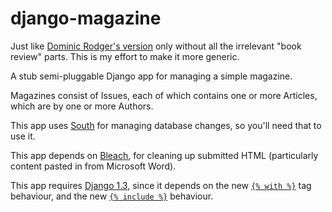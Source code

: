 # django-magazine

Just like [Dominic Rodger's version](https://github.com/dominicrodger/django-magazine) only without all the irrelevant "book review" parts. This is my effort to make it more generic.

A stub semi-pluggable Django app for managing a simple magazine.

Magazines consist of Issues, each of which contains one or more Articles, which
are by one or more Authors.

This app uses [South](http://south.aeracode.org/) for managing database changes,
so you'll need that to use it.

This app depends on [Bleach](https://github.com/jsocol/bleach), for cleaning up
submitted HTML (particularly content pasted in from Microsoft Word).

This app requires [Django 1.3](https://docs.djangoproject.com/en/dev/releases/1.3/),
since it depends on the new [`{% with %}`](https://docs.djangoproject.com/en/1.3/ref/templates/builtins/#with)
tag behaviour, and the new [`{% include %}`](https://docs.djangoproject.com/en/1.3/ref/templates/builtins/#include)
behaviour.

